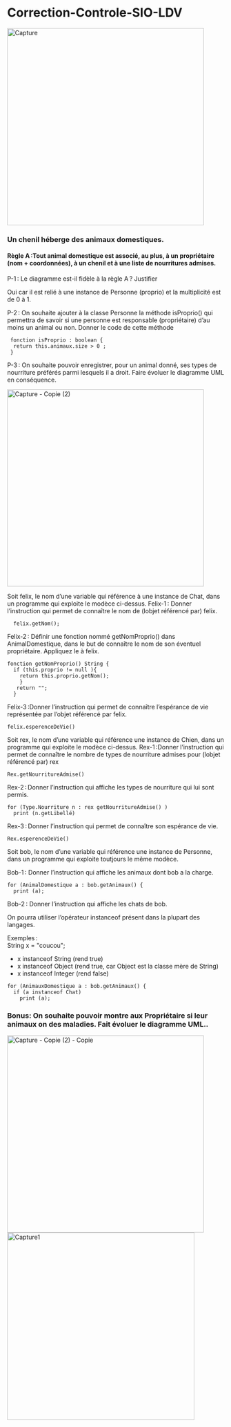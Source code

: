 # Correction-Controle-SIO-LDV

<img width="456" alt="Capture" src="https://user-images.githubusercontent.com/77787321/160827298-ff0f2e60-7667-43ed-8a2d-5b3282204592.PNG">

### Un chenil héberge des animaux domestiques. 
#### Règle A :Tout  animal domestique est associé, au plus, à un propriétaire (nom + coordonnées), à un chenil et à une liste de nourritures admises.   
P-1 : Le diagramme est-il fidèle à la règle A ? Justifier

Oui car il est relié à une instance de Personne (proprio) et la multiplicité est de 0 à 1.

P-2 : On souhaite ajouter à la classe Personne la méthode isProprio() qui permettra de savoir si une personne est responsable (propriétaire) d’au moins un animal ou non. Donner le code de cette méthode 

```
 fonction isProprio : boolean {
  return this.animaux.size > 0 ;
 }
```
P-3 : On souhaite pouvoir enregistrer, pour un animal donné, ses types de nourriture préférés parmi lesquels il a droit. Faire évoluer le diagramme UML en conséquence.

<img width="456" alt="Capture - Copie (2)" src="https://user-images.githubusercontent.com/77787321/161099372-db230902-5e68-4faf-b8ca-7365f02c870b.PNG">

Soit felix, le nom d’une variable qui référence à une instance de Chat, dans un programme qui exploite le modèce ci-dessus.
Felix-1 : Donner l’instruction qui permet de connaître le nom de (lobjet référencé par) felix. 
```
  felix.getNom();
```
Felix-2 : Définir une fonction nommé getNomProprio() dans AnimalDomestique, dans le but de connaître le nom de son éventuel propriétaire. Appliquez le à felix.
```
fonction getNomProprio() String {
  if (this.proprio != null ){
    return this.proprio.getNom();
    }
   return "";
  }
```
Felix-3 :Donner l’instruction qui permet de connaître l’espérance de vie représentée par l’objet référencé par felix.

``` 
felix.esperenceDeVie()
```
Soit rex, le nom d’une variable qui référence une instance de Chien, dans un programme qui exploite le modèce ci-dessus.
Rex-1 :Donner l’instruction qui permet de connaître le nombre de types de nourriture admises pour (lobjet référencé par) rex
```
Rex.getNourritureAdmise()
```
Rex-2 : Donner l’instruction qui affiche les types de nourriture qui lui sont permis.
```
for (Type.Nourriture n : rex getNourritureAdmise() )
  print (n.getLibellé)
```
Rex-3 : Donner l’instruction qui permet de connaître son espérance de vie. 
```
Rex.esperenceDeVie()
```
Soit bob, le nom d’une variable qui référence une instance de Personne, dans un programme qui exploite toutjours le même modèce. 

Bob-1 : Donner l’instruction qui affiche les animaux dont bob a la charge.  

```
for (AnimalDomestique a : bob.getAnimaux() {
  print (a);
```
Bob-2 : Donner l’instruction qui affiche les chats de bob. 

On pourra utiliser l’opérateur instanceof présent dans la plupart des langages.

Exemples :  
String x = "coucou";

* x instanceof String  (rend true)  
* x instanceof Object  (rend true, car Object est la classe mère de String)    
* x instanceof Integer (rend false)  
```
for (AnimauxDomestique a : bob.getAnimaux() {
  if (a instanceof Chat)
    print (a);
```
### Bonus: On souhaite pouvoir montre aux Propriétaire si leur animaux on des maladies. Fait évoluer le diagramme UML..

 <img width="456" alt="Capture - Copie (2) - Copie" src="https://user-images.githubusercontent.com/77787321/161101185-5be87d57-51d1-4f4c-b357-ae518ec1ff1a.PNG">
 
<img width="434" alt="Capture1" src="https://user-images.githubusercontent.com/77787321/161289195-da3e8461-02f5-45ee-a7fd-1a472d6eac07.PNG">

